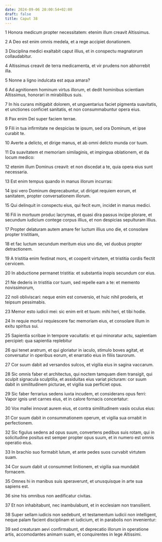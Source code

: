 ```yaml
---
date: 2024-09-06 20:00:54+02:00
draft: false
title: Caput 38
---
```





1 Honora medicum propter necessitatem: etenim illum creavit Altissimus.

2 A Deo est enim omnis medela, et a rege accipiet donationem.

3 Disciplina medici exaltabit caput illius, et in conspectu magnatorum collaudabitur.

4 Altissimus creavit de terra medicamenta, et vir prudens non abhorrebit illa.

5 Nonne a ligno indulcata est aqua amara?

6 Ad agnitionem hominum virtus illorum, et dedit hominibus scientiam Altissimus, honorari in mirabilibus suis.

7 In his curans mitigabit dolorem, et unguentarius faciet pigmenta suavitatis, et unctiones conficiet sanitatis, et non consummabuntur opera eius.

8 Pax enim Dei super faciem terrae.

9 Fili in tua infirmitate ne despicias te ipsum, sed ora Dominum, et ipse curabit te.

10 Averte a delicto, et dirige manus, et ab omni delicto munda cor tuum.

11 Da suavitatem et memoriam similaginis, et impingua oblationem, et da locum medico:

12 etenim illum Dominus creavit: et non discedat a te, quia opera eius sunt necessaria.

13 Est enim tempus quando in manus illorum incurras:

14 ipsi vero Dominum deprecabuntur, ut dirigat requiem eorum, et sanitatem, propter conversationem illorum.

15 Qui delinquit in conspectu eius, qui fecit eum, incidet in manus medici.

16 Fili in mortuum produc lacrymas, et quasi dira passus incipe plorare, et secundum iudicium contege corpus illius, et non despicias sepulturam illius.

17 Propter delaturam autem amare fer luctum illius uno die, et consolare propter tristitiam,

18 et fac luctum secundum meritum eius uno die, vel duobus propter detractionem.

19 A tristitia enim festinat mors, et cooperit virtutem, et tristitia cordis flectit cervicem.

20 In abductione permanet tristitia: et substantia inopis secundum cor eius.

21 Ne dederis in tristitia cor tuum, sed repelle eam a te: et memento novissimorum,

22 noli obliviscari: neque enim est conversio, et huic nihil proderis, et teipsum pessimabis.

23 Memor esto iudicii mei: sic enim erit et tuum: mihi heri, et tibi hodie.

24 In requie mortui requiescere fac memoriam eius, et consolare illum in exitu spiritus sui.

25 Sapientia scribae in tempore vacuitatis: et qui minoratur actu, sapientiam percipiet: qua sapientia replebitur

26 qui tenet aratrum, et qui gloriatur in iaculo, stimulo boves agitat, et conversatur in operibus eorum, et enarratio eius in filiis taurorum.

27 Cor suum dabit ad versandos sulcos, et vigilia eius in sagina vaccarum.

28 Sic omnis faber et architectus, qui noctem tamquam diem transigit, qui sculpit signacula sculptilia, et assiduitas eius variat picturam: cor suum dabit in similitudinem picturae, et vigilia sua perficiet opus.

29 Sic faber ferrarius sedens iuxta incudem, et considerans opus ferri: Vapor ignis uret carnes eius, et in calore fornacis concertatur:

30 Vox mallei innovat aurem eius, et contra similitudinem vasis oculus eius:

31 Cor suum dabit in consummationem operum, et vigilia sua ornabit in perfectionem.

32 Sic figulus sedens ad opus suum, convertens pedibus suis rotam, qui in solicitudine positus est semper propter opus suum, et in numero est omnis operatio eius.

33 In brachio suo formabit lutum, et ante pedes suos curvabit virtutem suam.

34 Cor suum dabit ut consummet linitionem, et vigilia sua mundabit fornacem.

35 Omnes hi in manibus suis speraverunt, et unusquisque in arte sua sapiens est.

36 sine his omnibus non aedificatur civitas.

37 Et non inhabitabunt, nec inambulabunt, et in ecclesiam non transilient.

38 Super sellam iudicis non sedebunt, et testamentum iudicii non intelligent, neque palam facient disciplinam et iudicium, et in parabolis non invenientur:

39 sed creaturam aevi confirmabunt, et deprecatio illorum in operatione artis, accomodantes animam suam, et conquirentes in lege Altissimi.

